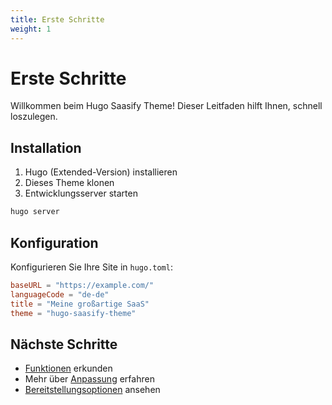 ```yaml
---
title: Erste Schritte
weight: 1
---
```


# Erste Schritte

Willkommen beim Hugo Saasify Theme! Dieser Leitfaden hilft Ihnen, schnell loszulegen.

## Installation

1. Hugo (Extended-Version) installieren
2. Dieses Theme klonen
3. Entwicklungsserver starten

```bash
hugo server
```

## Konfiguration

Konfigurieren Sie Ihre Site in `hugo.toml`:

```toml
baseURL = "https://example.com/"
languageCode = "de-de"
title = "Meine großartige SaaS"
theme = "hugo-saasify-theme"
```

## Nächste Schritte

- [Funktionen](/de/docs/features/) erkunden
- Mehr über [Anpassung](/de/docs/customization/) erfahren
- [Bereitstellungsoptionen](/de/docs/deployment/) ansehen
